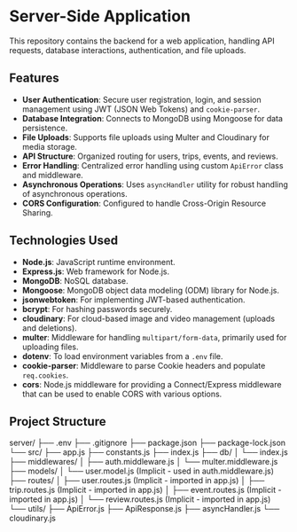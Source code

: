 # Server-Side Application

This repository contains the backend for a web application, handling API requests, database interactions, authentication, and file uploads.

## Features

* **User Authentication**: Secure user registration, login, and session management using JWT (JSON Web Tokens) and `cookie-parser`.
* **Database Integration**: Connects to MongoDB using Mongoose for data persistence.
* **File Uploads**: Supports file uploads using Multer and Cloudinary for media storage.
* **API Structure**: Organized routing for users, trips, events, and reviews.
* **Error Handling**: Centralized error handling using custom `ApiError` class and middleware.
* **Asynchronous Operations**: Uses `asyncHandler` utility for robust handling of asynchronous operations.
* **CORS Configuration**: Configured to handle Cross-Origin Resource Sharing.

## Technologies Used

* **Node.js**: JavaScript runtime environment.
* **Express.js**: Web framework for Node.js.
* **MongoDB**: NoSQL database.
* **Mongoose**: MongoDB object data modeling (ODM) library for Node.js.
* **jsonwebtoken**: For implementing JWT-based authentication.
* **bcrypt**: For hashing passwords securely.
* **cloudinary**: For cloud-based image and video management (uploads and deletions).
* **multer**: Middleware for handling `multipart/form-data`, primarily used for uploading files.
* **dotenv**: To load environment variables from a `.env` file.
* **cookie-parser**: Middleware to parse Cookie headers and populate `req.cookies`.
* **cors**: Node.js middleware for providing a Connect/Express middleware that can be used to enable CORS with various options.

## Project Structure

server/
├── .env
├── .gitignore
├── package.json
├── package-lock.json
└── src/
├── app.js
├── constants.js
├── index.js
├── db/
│   └── index.js
├── middlewares/
│   ├── auth.middleware.js
│   └── multer.middleware.js
├── models/
│   └── user.model.js (Implicit - used in auth.middleware.js)
├── routes/
│   ├── user.routes.js (Implicit - imported in app.js)
│   ├── trip.routes.js (Implicit - imported in app.js)
│   ├── event.routes.js (Implicit - imported in app.js)
│   └── review.routes.js (Implicit - imported in app.js)
└── utils/
├── ApiError.js
├── ApiResponse.js
├── asyncHandler.js
└── cloudinary.js